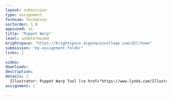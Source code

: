 ```yaml
---
layout: submission
type: assignment
formsum: formative
sortorder: 1.0
appsused: ai
title: "Puppet Warp"
level: undetermined
brightspace: "https://brightspace.algonquincollege.com/d2l/home"
submission: "my-assignment-folder"
links: |
  - 
video: 
downloads: 
description: 
details: |
  Illustrator: Puppet Warp Tool [<a href="https://www.lynda.com/Illustrator-tutorials/Using-stylistic-sets/630604/670055-4.html" title="Lynda.com: T-Shirt Printing" target="_blank">Lynda</a>]
assignment: |
  
---
```

